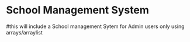 # School Management System
#this will include a School management Sytem for Admin users only
using arrays/arraylist